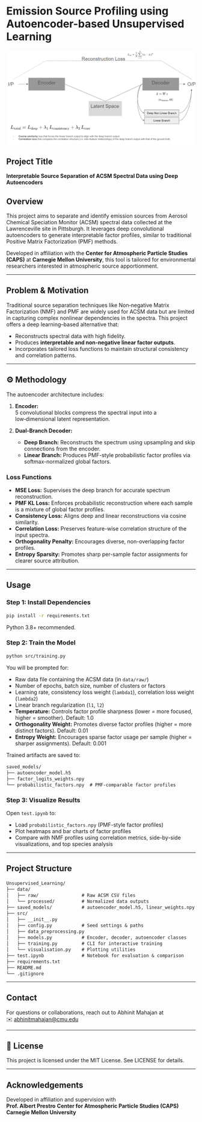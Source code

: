 
# Emission Source Profiling using Autoencoder-based Unsupervised Learning

![Project Banner](assets/img_method.png) 

## Project Title
**Interpretable Source Separation of ACSM Spectral Data using Deep Autoencoders**

## Overview
This project aims to separate and identify emission sources from Aerosol Chemical Speciation Monitor (ACSM) spectral data collected at the Lawrenceville site in Pittsburgh. It leverages deep convolutional autoencoders to generate interpretable factor profiles, similar to traditional Positive Matrix Factorization (PMF) methods.

Developed in affiliation with the **Center for Atmospheric Particle Studies (CAPS)** at **Carnegie Mellon University**, this tool is tailored for environmental researchers interested in atmospheric source apportionment.

---

## Problem & Motivation
Traditional source separation techniques like Non‑negative Matrix Factorization (NMF) and PMF are widely used for ACSM data but are limited in capturing complex nonlinear dependencies in the spectra. This project offers a deep learning–based alternative that:

- Reconstructs spectral data with high fidelity.  
- Produces **interpretable and non‑negative linear factor outputs**.  
- Incorporates tailored loss functions to maintain structural consistency and correlation patterns.

---

## ⚙️ Methodology
The autoencoder architecture includes:

1. **Encoder:**  
   5 convolutional blocks compress the spectral input into a low‑dimensional latent representation.

2. **Dual‑Branch Decoder:**  
   - **Deep Branch:** Reconstructs the spectrum using upsampling and skip connections from the encoder.  
   - **Linear Branch:** Produces PMF-style probabilistic factor profiles via softmax-normalized global factors.

### Loss Functions
- **MSE Loss:** Supervises the deep branch for accurate spectrum reconstruction.  
- **PMF KL Loss:** Enforces probabilistic reconstruction where each sample is a mixture of global factor profiles.  
- **Consistency Loss:** Aligns deep and linear reconstructions via cosine similarity.  
- **Correlation Loss:** Preserves feature-wise correlation structure of the input spectra.  
- **Orthogonality Penalty:** Encourages diverse, non-overlapping factor profiles.  
- **Entropy Sparsity:** Promotes sharp per-sample factor assignments for clearer source attribution.

---

## Usage

### Step 1: Install Dependencies
```bash
pip install -r requirements.txt
```
Python 3.8+ recommended.

### Step 2: Train the Model
```bash
python src/training.py
```
You will be prompted for:
- Raw data file containing the ACSM data (in `data/raw/`)
- Number of epochs, batch size, number of clusters or factors
- Learning rate, consistency loss weight (`lambda1`), correlation loss weight (`lambda2`)
- Linear branch regularization (`l1`, `l2`)
- **Temperature:** Controls factor profile sharpness (lower = more focused, higher = smoother). Default: 1.0
- **Orthogonality Weight:** Promotes diverse factor profiles (higher = more distinct factors). Default: 0.01
- **Entropy Weight:** Encourages sparse factor usage per sample (higher = sharper assignments). Default: 0.001

Trained artifacts are saved to:
```
saved_models/
├── autoencoder_model.h5
├── factor_logits_weights.npy
└── probabilistic_factors.npy  # PMF-comparable factor profiles
```

### Step 3: Visualize Results
Open `test.ipynb` to:
- Load `probabilistic_factors.npy` (PMF-style factor profiles)
- Plot heatmaps and bar charts of factor profiles
- Compare with NMF profiles using correlation metrics, side-by-side visualizations, and top species analysis

---

## Project Structure
```
Unsupervised_Learning/
├── data/
│   ├── raw/                # Raw ACSM CSV files
│   └── processed/          # Normalized data outputs
├── saved_models/           # autoencoder_model.h5, linear_weights.npy
├── src/
│   ├── __init__.py
│   ├── config.py           # Seed settings & paths
│   ├── data_preprocessing.py
│   ├── models.py           # Encoder, decoder, autoencoder classes
│   ├── training.py         # CLI for interactive training
│   └── visualisation.py    # Plotting utilities
├── test.ipynb              # Notebook for evaluation & comparison
├── requirements.txt
├── README.md
└── .gitignore
```

---

## Contact
For questions or collaborations, reach out to Abhinit Mahajan at  
✉️ abhinitmahajan@cmu.edu

---

## 📄 License
This project is licensed under the MIT License. See LICENSE for details.

---

## Acknowledgements
Developed in affiliation and supervision with   
**Prof. Albert Prestro**
**Center for Atmospheric Particle Studies (CAPS)**  
**Carnegie Mellon University**
